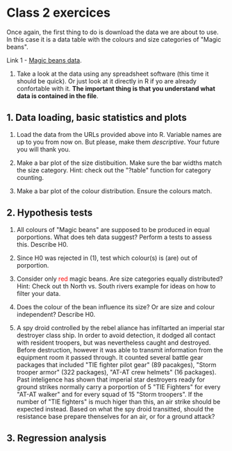 # Class 2 exercices

Once again, the first thing to do is download the data we are about to use. In this case it is a data table with the colours and size categories of "Magic beans".

Link 1 - [Magic beans data](https://raw.githubusercontent.com/StuntsPT/BP2017/master/classes/exercices/Magic_beans.csv).

1. Take a look at the data using any spreadsheet software (this time it should be quick). Or just look at it directly in R if yo are already confortable with it. **The important thing is that you understand what data is contained in the file**.

## 1. Data loading, basic statistics and plots

1. Load the data from the URLs provided above into R. Variable names are up to you from now on. But please, make them *descriptive*. Your future you will thank you.

2. Make a bar plot of the size distibuition. Make sure the bar widths match the size category.
Hint: check out the "?table" function for category counting.

3. Make a bar plot of the colour distribution. Ensure the colours match.

## 2. Hypothesis tests

1. All colours of "Magic beans" are supposed to be produced in equal porportions. What does teh data suggest? Perform a tests to assess this. Describe H0.

2. Since H0 was rejected in (1), test which colour(s) is (are) out of porportion.

3. Consider only <font color="red">red</font> magic beans. Are size categories equally distributed?
Hint: Check out th North vs. South rivers example for ideas on how to filter your data.

3. Does the colour of the bean influence its size? Or are size and colour independent? Describe H0.

4. A spy droid controlled by the rebel aliance has infiltarted an imperial star destroyer class ship. In order to avoid detection, it dodged all contact with resident troopers, but was nevertheless caught and destroyed. Before destruction, however it was able to transmit information from the equipment room it passed through. It counted several battle gear packages that included "TIE fighter pilot gear" (89 pacakges), "Storm trooper armor" (322 packages), "AT-AT crew helmets" (16 packages). Past inteligence has shown that imperial star destroyers ready for ground strikes normally carry a porportion of 5 "TIE Fighters" for every "AT-AT walker" and for every squad of 15 "Storm troopers". If the number of "TIE fighters" is much higer than this, an air strike should be expected instead. Based on what the spy droid transitted, should the resistance base prepare thenselves for an air, or for a ground attack?

## 3. Regression analysis


